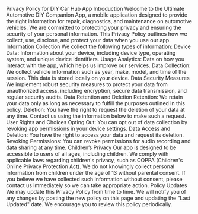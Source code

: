 Privacy Policy for DIY Car Hub App
Introduction
Welcome to the Ultimate Automotive DIY Companion App, a mobile application designed to provide the right information for repair, diagnostics, and maintenance on automotive vehicles. We are committed to protecting your privacy and ensuring the security of your personal information. This Privacy Policy outlines how we collect, use, disclose, and protect your data when you use our app.
Information Collection
We collect the following types of information:
Device Data: Information about your device, including device type, operating system, and unique device identifiers.
Usage Analytics: Data on how you interact with the app, which helps us improve our services.
Data Collection: We collect vehicle information such as year, make, model, and time of the session. This data is stored locally on your device.
Data Security Measures
We implement robust security measures to protect your data from unauthorized access, including encryption, secure data transmission, and regular security audits.
Data Retention and Deletion
Retention: We retain your data only as long as necessary to fulfill the purposes outlined in this policy.
Deletion: You have the right to request the deletion of your data at any time. Contact us using the information below to make such a request.
User Rights and Choices
Opting Out: You can opt out of data collection by revoking app permissions in your device settings.
Data Access and Deletion: You have the right to access your data and request its deletion.
Revoking Permissions: You can revoke permissions for audio recording and data sharing at any time.
Children’s Privacy
Our app is designed to be accessible to users of all ages, including children. We comply with applicable laws regarding children's privacy, such as COPPA (Children's Online Privacy Protection Act). We do not knowingly collect personal information from children under the age of 13 without parental consent. If you believe we have collected such information without consent, please contact us immediately so we can take appropriate action.
Policy Updates
We may update this Privacy Policy from time to time. We will notify you of any changes by posting the new policy on this page and updating the "Last Updated" date. We encourage you to review this policy periodically.
